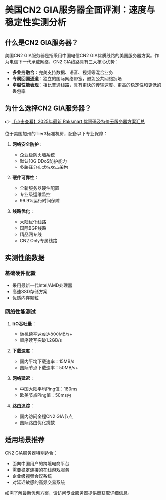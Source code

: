 # 美国CN2 GIA服务器全面评测：速度与稳定性实测分析

## 什么是CN2 GIA服务器？

美国CN2 GIA服务器是指采用中国电信CN2 GIA优质线路的美国服务器方案。作为电信下一代承载网络，CN2 GIA线路具有三大核心优势：

- **多业务融合**：完美支持数据、语音、视频等混合业务
- **专属回国通道**：独立的国际网络带宽，避免公共网络拥堵
- **卓越性能表现**：相比普通线路，具有更快的传输速度、更高的稳定性和更低的丢包率

## 为什么选择CN2 GIA服务器？

👉 [【点击查看】2025年最新 Raksmart 优惠码及特价云服务器方案汇总](https://bit.ly/raksmart)

位于美国加州的Tier3标准机房，配备以下专业保障：

1. **网络安全防护**：
   - 企业级防火墙系统
   - 默认10G DDoS防护能力
   - 多路径分布式抗攻击架构

2. **硬件可靠性**：
   - 全新服务器硬件配置
   - 专业级运维监控
   - 99.9%运行时间保障

3. **线路优化**：
   - 大陆优化线路
   - 国际BGP线路
   - 精品网专线
   - CN2 Only专属线路

## 实测性能数据

### 基础硬件配置
- 采用最新一代Intel/AMD处理器
- 高速SSD存储方案
- 优质内存颗粒

### 网络性能测试
1. **I/O吞吐量**：
   - 随机读写速度达800MB/s+
   - 顺序读写突破1.2GB/s

2. **下载速度**：
   - 国内平均下载速率：15MB/s
   - 国际节点下载速率：50MB/s+

3. **网络延迟**：
   - 中国大陆平均Ping值：180ms
   - 欧美节点Ping值：50ms内

4. **路由追踪**：
   - 国内访问全程CN2 GIA节点
   - 国际路由优化跳数

## 适用场景推荐
CN2 GIA服务器特别适合：
- 面向中国用户的跨境电商平台
- 需要稳定连接的在线游戏服务
- 企业级视频会议系统
- 对延迟敏感的高频交易系统

如需了解最新优惠方案，请访问专业服务器提供商获取详细信息。